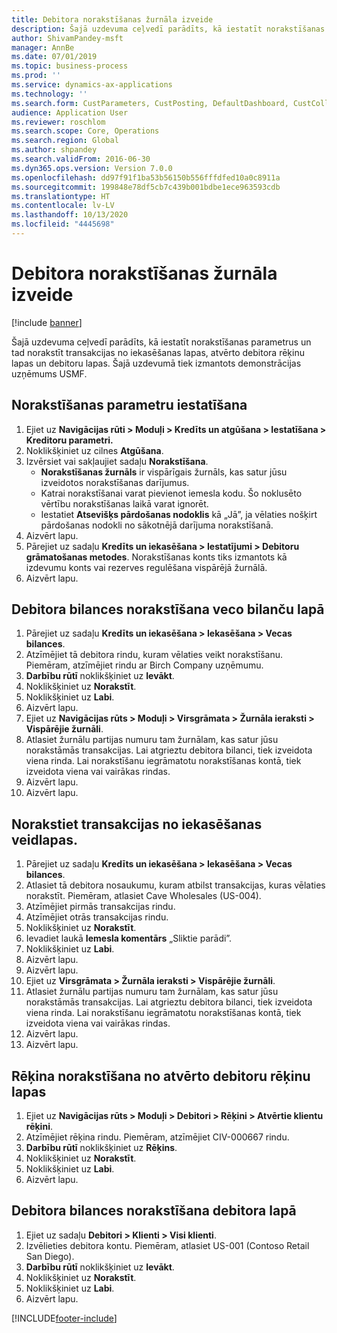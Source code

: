 ```yaml
---
title: Debitora norakstīšanas žurnāla izveide
description: Šajā uzdevuma ceļvedī parādīts, kā iestatīt norakstīšanas parametrus un tad norakstīt transakcijas no iekasēšanas lapas, atvērto debitora rēķinu lapas un debitoru lapas.
author: ShivamPandey-msft
manager: AnnBe
ms.date: 07/01/2019
ms.topic: business-process
ms.prod: ''
ms.service: dynamics-ax-applications
ms.technology: ''
ms.search.form: CustParameters, CustPosting, DefaultDashboard, CustCollectionsPoolsListPage, CustWriteOff, LedgerJournalTable, LedgerJournalTransDaily, CustCollections, CustOpenInvoicesListPage, CustTable
audience: Application User
ms.reviewer: roschlom
ms.search.scope: Core, Operations
ms.search.region: Global
ms.author: shpandey
ms.search.validFrom: 2016-06-30
ms.dyn365.ops.version: Version 7.0.0
ms.openlocfilehash: dd97f91f1ba53b56150b556fffdfed10a0c8911a
ms.sourcegitcommit: 199848e78df5cb7c439b001bdbe1ece963593cdb
ms.translationtype: HT
ms.contentlocale: lv-LV
ms.lasthandoff: 10/13/2020
ms.locfileid: "4445698"
---
```

# <a name="create-a-write-off-journal-for-a-customer"></a>Debitora norakstīšanas žurnāla izveide

[!include [banner](../../includes/banner.md)]

Šajā uzdevuma ceļvedī parādīts, kā iestatīt norakstīšanas parametrus un tad norakstīt transakcijas no iekasēšanas lapas, atvērto debitora rēķinu lapas un debitoru lapas. Šajā uzdevumā tiek izmantots demonstrācijas uzņēmums USMF.


## <a name="set-up-the-write-off-parameters"></a>Norakstīšanas parametru iestatīšana
1. Ejiet uz **Navigācijas rūti > Moduļi > Kredīts un atgūšana > Iestatīšana > Kreditoru parametri.**
2. Noklikšķiniet uz cilnes **Atgūšana**.
3. Izvērsiet vai sakļaujiet sadaļu **Norakstīšana**.
    - **Norakstīšanas žurnāls** ir vispārīgais žurnāls, kas satur jūsu izveidotos norakstīšanas darījumus.  
    - Katrai norakstīšanai varat pievienot iemesla kodu. Šo noklusēto vērtību norakstīšanas laikā varat ignorēt.  
    - Iestatiet **Atsevišķs pārdošanas nodoklis** kā „Jā”, ja vēlaties nošķirt pārdošanas nodokli no sākotnējā darījuma norakstīšanā.  
4. Aizvērt lapu.
5. Pārejiet uz sadaļu **Kredīts un iekasēšana > Iestatījumi > Debitoru grāmatošanas metodes**. Norakstīšanas konts tiks izmantots kā izdevumu konts vai rezerves regulēšana vispārējā žurnālā.
6. Aizvērt lapu.

## <a name="write-off-a-customer-balance-from-the-aged-balances-page"></a>Debitora bilances norakstīšana veco bilanču lapā
1. Pārejiet uz sadaļu **Kredīts un iekasēšana > Iekasēšana > Vecas bilances**.
2. Atzīmējiet tā debitora rindu, kuram vēlaties veikt norakstīšanu. Piemēram, atzīmējiet rindu ar Birch Company uzņēmumu.
3. **Darbību rūtī** noklikšķiniet uz **Ievākt**.
4. Noklikšķiniet uz **Norakstīt**.
5. Noklikšķiniet uz **Labi**.
6. Aizvērt lapu.
7. Ejiet uz **Navigācijas rūts > Moduļi > Virsgrāmata > Žurnāla ieraksti > Vispārējie žurnāli**.
8. Atlasiet žurnālu partijas numuru tam žurnālam, kas satur jūsu norakstāmās transakcijas. Lai atgrieztu debitora bilanci, tiek izveidota viena rinda. Lai norakstīšanu iegrāmatotu norakstīšanas kontā, tiek izveidota viena vai vairākas rindas.  
9. Aizvērt lapu.
10. Aizvērt lapu.

## <a name="write-off-transactions-from-the-collections-form"></a>Norakstiet transakcijas no iekasēšanas veidlapas.
1. Pārejiet uz sadaļu **Kredīts un iekasēšana > Iekasēšana > Vecas bilances**.
2. Atlasiet tā debitora nosaukumu, kuram atbilst transakcijas, kuras vēlaties norakstīt. Piemēram, atlasiet Cave Wholesales (US-004).
3. Atzīmējiet pirmās transakcijas rindu.
4. Atzīmējiet otrās transakcijas rindu.
5. Noklikšķiniet uz **Norakstīt**.
6. Ievadiet laukā **Iemesla komentārs** „Sliktie parādi”.
7. Noklikšķiniet uz **Labi**.
8. Aizvērt lapu.
9. Aizvērt lapu.
10. Ejiet uz **Virsgrāmata > Žurnāla ieraksti > Vispārējie žurnāli**.
11. Atlasiet žurnālu partijas numuru tam žurnālam, kas satur jūsu norakstāmās transakcijas. Lai atgrieztu debitora bilanci, tiek izveidota viena rinda. Lai norakstīšanu iegrāmatotu norakstīšanas kontā, tiek izveidota viena vai vairākas rindas.  
12. Aizvērt lapu.
13. Aizvērt lapu.

## <a name="write-off-an-invoice-from-the-open-customers-invoices-page"></a>Rēķina norakstīšana no atvērto debitoru rēķinu lapas
1. Ejiet uz **Navigācijas rūts > Moduļi > Debitori > Rēķini > Atvērtie klientu rēķini**.
2. Atzīmējiet rēķina rindu. Piemēram, atzīmējiet CIV-000667 rindu.
3. **Darbību rūtī** noklikšķiniet uz **Rēķins**.
4. Noklikšķiniet uz **Norakstīt**.
5. Noklikšķiniet uz **Labi**.
6. Aizvērt lapu.

## <a name="write-off-a-customer-balance-from-the-customer-page"></a>Debitora bilances norakstīšana debitora lapā
1. Ejiet uz sadaļu **Debitori > Klienti > Visi klienti**.
2. Izvēlieties debitora kontu. Piemēram, atlasiet US-001 (Contoso Retail San Diego).
3. **Darbību rūtī** noklikšķiniet uz **Ievākt**.
4. Noklikšķiniet uz **Norakstīt**.
5. Noklikšķiniet uz **Labi**.
6. Aizvērt lapu.



[!INCLUDE[footer-include](../../../includes/footer-banner.md)]